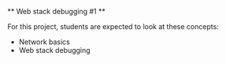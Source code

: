 ** Web stack debugging #1 **

For this project, students are expected to look at these concepts:

- Network basics
- Web stack debugging
